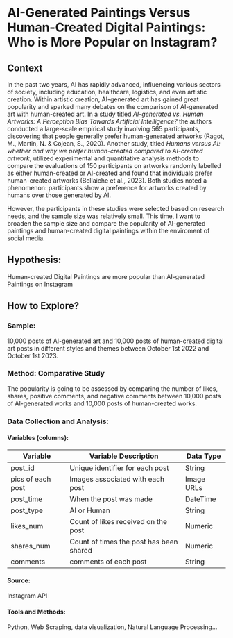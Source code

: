 # AI-Generated Paintings Versus Human-Created Digital Paintings: Who is More Popular on Instagram?

## Context
In the past two years, AI has rapidly advanced, influencing various sectors of society, including education, healthcare, logistics, and even artistic creation. Within artistic creation, AI-generated art has gained great popularity and sparked many debates on the comparison of AI-generated art with human-created art. In a study titled *AI-generated vs. Human Artworks: A Perception Bias Towards Artificial Intelligence?* the authors conducted a large-scale empirical study involving 565 participants, discovering that people generally prefer human-generated artworks (Ragot, M., Martin, N. & Cojean, S., 2020). Another study, titled *Humans versus AI: whether and why we prefer human-created compared to AI-created artwork*, utilized experimental and quantitative analysis methods to compare the evaluations of 150 participants on artworks randomly labelled as either human-created or AI-created and found that individuals prefer human-created artworks (Bellaiche et al., 2023). Both studies noted a phenomenon: participants show a preference for artworks created by humans over those generated by AI.

However, the participants in these studies were selected based on research needs, and the sample size was relatively small. This time, I want to broaden the sample size and compare the popularity of AI-generated paintings and human-created digital paintings within the enviroment of social media.

## Hypothesis:
Human-created Digital Paintings are more popular than AI-generated Paintings on Instagram

## How to Explore?
### Sample: 
10,000 posts of AI-generated art and 10,000 posts of human-created digital art posts in different styles and themes between October 1st 2022 and October 1st 2023. 
### Method: Comparative Study
The popularity is going to be assessed by comparing the number of likes, shares, positive comments, and negative comments between 10,000 posts of AI-generated works and 10,000 posts of human-created works.
### Data Collection and Analysis:
#### Variables (columns):
| Variable        | Variable Description                   | Data Type  |
|----------------------|----------------------------------------|------------|
| post_id              | Unique identifier for each post        | String     |
| pics of each post| Images associated with each post        | Image URLs |
| post_time            | When the post was made        | DateTime   |
| post_type            | AI or Human            | String     |
| likes_num  | Count of likes received on the post     | Numeric    |
| shares_num | Count of times the post has been shared | Numeric    |
| comments             | comments of each post | String    |


#### Source: 
Instagram API
#### Tools and Methods: 
Python, Web Scraping, data visualization, Natural Language Processing… 


